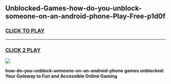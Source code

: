 
## Unblocked-Games-how-do-you-unblock-someone-on-an-android-phone-Play-Free-p1d0f
<h3>
<a href="https://premium76.site?title=how-do-you-unblock-someone-on-an-android-phone&ref=10A">CLICK TO PLAY</a></h3>
<hr>

<h3>
<a href="https://premium76.site?title=how-do-you-unblock-someone-on-an-android-phone&ref=10A">CLICK 2 PLAY</a>
  
</h3>

<a href="https://premium76.site?title=how-do-you-unblock-someone-on-an-android-phone&ref=10A"><img src="https://clearcache.store/games.png"></a>


**how-do-you-unblock-someone-on-an-android-phone games unblocked: Your Gateway to Fun and Accessible Online Gaming**
